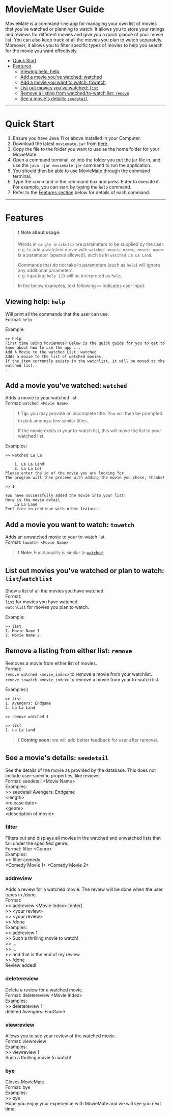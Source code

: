 # MovieMate User Guide
MovieMate is a command-line app for managing your own list of movies that you’ve watched or planning to watch.
It allows you to store your ratings and reviews for different movies and give you a quick glance of your movie list.
You can also keep track of all the movies you plan to watch separately.
Moreover, it allows you to filter specific types of movies to help you search for the movie you want effectively.

- [Quick Start](#quick-start)
- [Features](#features)
  - [Viewing help: help](#viewing-help--help)
  - [Add a movie you've watched: watched](#add-a-movie-youve-watched--watched)
  - [Add a movie you want to watch: towatch](#add-a-movie-you-want-to-watch--towatch)
  - [List out movies you've watched: `list`](#list-out-movies-youve-watched-or-plan-to-watch--list--watchlist)
  - [Remove a listing from watched/to-watch list: `remove`](#remove-a-listing-from-watchedto-watch-list--remove)
  - [See a movie's details: `seedetail`](#see-a-movies-details--seedetail)
  

<hr>

# Quick Start 

1. Ensure you have Java 11 or above installed in your Computer. 
2. Download the latest `moviemate.jar` from [here](https://github.com/AY2223S2-CS2113-W12-4/tp/releases).
3. Copy the file to the folder you want to use as the home folder for your MovieMate.
4. Open a command terminal, `cd` into the folder you put the jar file in,
and use the `java -jar moviemate.jar` command to run the application. 
5. You should then be able to use MovieMate through the command terminal.
6. Type the command in the command box and press Enter to execute it.
For example, you can start by typing the `help` command.
7. Refer to the [Features section](#features) below for details of each command.

<hr>

# Features
> :exclamation: **Note about usage:**
> 
> Words in `<angle brackets>` are parameters to be supplied by the user.\
> e.g. to add a watched movie with `watched <movie name>`,
> `<movie name>` is a parameter (spaces allowed), such as in `watched La La Land`.
> 
> Commands that do not take in parameters (such as `help`) will ignore any additional parameters.\
> e.g. inputting `help 123` will be interpreted as `help`.
> 
> In the below examples, text following `>>` indicates user input.

## Viewing help: `help`
Will print all the commands that the user can use.\
Format: `help`

Example:
```
>> help
First time using MovieMate? Below is the quick guide for you to get to know about how to use the app ...
Add A Movie to the watched List: watched
Adds a movie to the list of watched movies.
If the item currently exists in the watchlist, it will be moved to the watched list.
...
```

## Add a movie you've watched: `watched`
Adds a movie to your watched list.\
Format: `watched <Movie Name>`

> :exclamation: **Tip**: you may provide an incomplete title.
> You will then be prompted to pick among a few similar titles.
> 
> If the movie exists in your to-watch list, this will move the list to your watched list.

Examples:
```
>> watched La La

    1. La La Land
    2. La La Lol
Please enter the id of the movie you are looking for
The program will then proceed with adding the movie you chose, thanks!

>> 1

You have successfully added the movie into your list!
Here is the movie detail
    La La Land
Feel free to continue with other features
```

## Add a movie you want to watch: `towatch`
Adds an unwatched movie to your to-watch list.\
Format: `towatch <Movie Name>`
> :exclamation: **Note:** Functionality is similar to [`watched`](#add-a-movie-youve-watched--watched).

## List out movies you've watched or plan to watch: `list`/`watchlist`
Show a list of all the movies you have watched.\
Format:\
`list` for movies you have watched.\
`watchlist` for movies you plan to watch.

Example:
```
>> list
1. Movie Name 1
2. Movie Name 2
```

## Remove a listing from either list: `remove`
Removes a movie from either list of movies.\
Format:\
`remove watched <movie_index>` to remove a movie from your watchlist.\
`remove towatch <movie_index>` to remove a movie from your to-watch list.

Examples:\
```
>> list
1. Avengers: Endgame
2. La La Land

>> remove watched 1

>> list
1. La La Land
```
> :exclamation: **Coming soon:** we will add better feedback for user after removal.

## See a movie's details: `seedetail`
See the details of the movie as provided by the database.
This does not include user-specific properties, like reviews.\
Format: seedetail \<Movie Name\>\
Examples:\
\>> seedetail Avengers: Endgame\
\<length\>\
\<release date\>\
\<genre\>\
\<description of movie\>

### filter
Filters out and displays all movies in the watched and unwatched lists that fall under the specified genre.\
Format: filter \<Genre\>\
Examples:\
\>> filter comedy\
<Comedy Movie 1>
<Comedy Movie 2>

### addreview
Adds a review for a watched movie. The review will be done when the user types in /done.\
Format:\
\>> addreview \<Movie Index\> [enter]\
\>> \<your review\>\
\>> \<your review\>\
\>> /done\
Examples:\
\>> addreview 1\
\>> Such a thrilling movie to watch!\
\>> ...\
\>> ...\
\>> and that is the end of my review.\
\>> /done\
Review added!

### deletereview
Delete a review for a watched movie.\
Format: deletereview \<Movie Index\>\
Examples:\
\>> deletereview 1\
deleted Avengers: EndGame

### viewreview
Allows you to see your review of the watched movie.\
Format: viewreview <Movie Index>\
Examples:\
\>> viewreview 1\
Such a thrilling movie to watch!

### bye
Closes MovieMate.\
Format: bye\
Examples:\
\>> bye\
Hope you enjoy your experience with MovieMate and we will see you next time!

